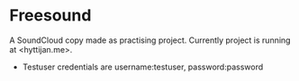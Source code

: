 # Freesound
A SoundCloud copy made as practising project. Currently project is running at <hyttijan.me>.

* Testuser credentials are username:testuser, password:password
